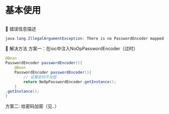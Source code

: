 # 基本使用

## 

🔹 错误信息描述

```java
java.lang.IllegalArgumentException: There is no PasswordEncoder mapped for the id "null"
```
🔹 解决方法
方案一：在ioc中注入NoOpPasswordEncoder（过时）

```java
@Bean
PasswordEncoder passwordEncoder(){
    @Bean
    PasswordEncoder passwordEncoder(){
        // 设置密码不加密
        return NoOpPasswordEncoder.getInstance();
    }
.getInstance();
}
```

方案二: 给密码加密（见..）